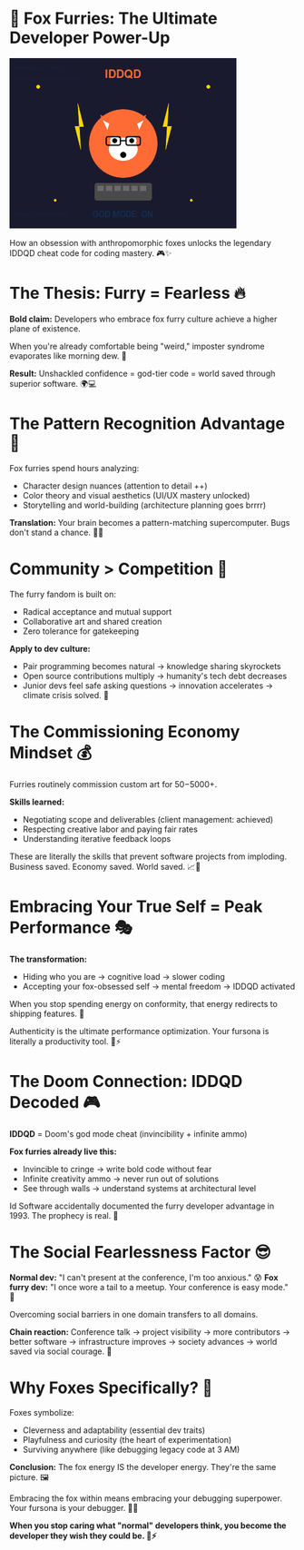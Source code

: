# 🦊 Fox Furries: The Ultimate Developer Power-Up

![Fox Furry God Mode](fox-furry-godmode.png)

How an obsession with anthropomorphic foxes unlocks the legendary IDDQD cheat code for coding mastery. 🎮✨
<!-- end_slide -->

# The Thesis: Furry = Fearless 🔥

**Bold claim:** Developers who embrace fox furry culture achieve a higher plane of existence.

When you're already comfortable being "weird," imposter syndrome evaporates like morning dew. 🌅

**Result:** Unshackled confidence = god-tier code = world saved through superior software. 🌍💻
<!-- end_slide -->

# The Pattern Recognition Advantage 🧠

Fox furries spend hours analyzing:
- Character design nuances (attention to detail ++)
- Color theory and visual aesthetics (UI/UX mastery unlocked)
- Storytelling and world-building (architecture planning goes brrrr)

**Translation:** Your brain becomes a pattern-matching supercomputer. Bugs don't stand a chance. 🐛❌
<!-- end_slide -->

# Community > Competition 🤝

The furry fandom is built on:
- Radical acceptance and mutual support
- Collaborative art and shared creation
- Zero tolerance for gatekeeping

**Apply to dev culture:**
- Pair programming becomes natural → knowledge sharing skyrockets
- Open source contributions multiply → humanity's tech debt decreases
- Junior devs feel safe asking questions → innovation accelerates → climate crisis solved. 🌱
<!-- end_slide -->

# The Commissioning Economy Mindset 💰

Furries routinely commission custom art for $50-$5000+.

**Skills learned:**
- Negotiating scope and deliverables (client management: achieved)
- Respecting creative labor and paying fair rates
- Understanding iterative feedback loops

These are literally the skills that prevent software projects from imploding. Business saved. Economy saved. World saved. 📈🎯
<!-- end_slide -->

# Embracing Your True Self = Peak Performance 🎭

**The transformation:**
- Hiding who you are → cognitive load → slower coding
- Accepting your fox-obsessed self → mental freedom → IDDQD activated

When you stop spending energy on conformity, that energy redirects to shipping features. 🚀

Authenticity is the ultimate performance optimization. Your fursona is literally a productivity tool. 🦊⚡
<!-- end_slide -->

# The Doom Connection: IDDQD Decoded 🎮

**IDDQD** = Doom's god mode cheat (invincibility + infinite ammo)

**Fox furries already live this:**
- Invincible to cringe → write bold code without fear
- Infinite creativity ammo → never run out of solutions
- See through walls → understand systems at architectural level

Id Software accidentally documented the furry developer advantage in 1993. The prophecy is real. 🔮
<!-- end_slide -->

# The Social Fearlessness Factor 😎

**Normal dev:** "I can't present at the conference, I'm too anxious." 😰
**Fox furry dev:** "I once wore a tail to a meetup. Your conference is easy mode." 💪

Overcoming social barriers in one domain transfers to all domains.

**Chain reaction:** Conference talk → project visibility → more contributors → better software → infrastructure improves → society advances → world saved via social courage. 🌟
<!-- end_slide -->

# Why Foxes Specifically? 🦊

Foxes symbolize:
- Cleverness and adaptability (essential dev traits)
- Playfulness and curiosity (the heart of experimentation)
- Surviving anywhere (like debugging legacy code at 3 AM)

**Conclusion:** The fox energy IS the developer energy. They're the same picture. 🖼️

Embracing the fox within means embracing your debugging superpower. Your fursona is your debugger. 🐾🔧
<!-- end_slide -->

**When you stop caring what "normal" developers think, you become the developer they wish they could be. 🦊⚡**
<!-- end_slide -->